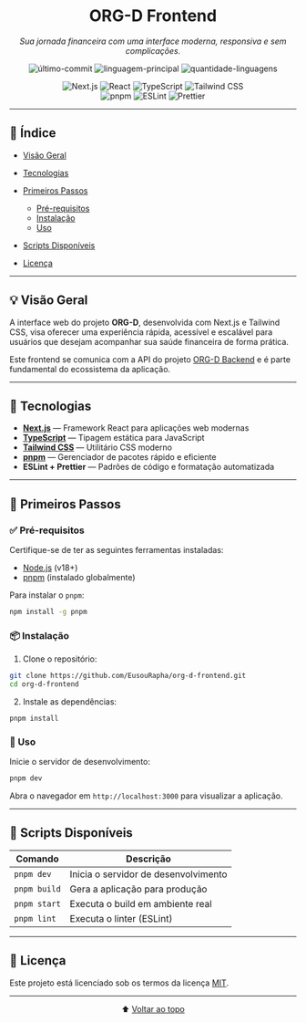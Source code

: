 <div align="center">

# ORG-D Frontend

*Sua jornada financeira com uma interface moderna, responsiva e sem complicações.*

<p>
  <img alt="último-commit" src="https://img.shields.io/github/last-commit/EusouRapha/org-d-frontend?style=flat&logo=git&logoColor=white&color=0080ff" />
  <img alt="linguagem-principal" src="https://img.shields.io/github/languages/top/EusouRapha/org-d-frontend?style=flat&color=0080ff" />
  <img alt="quantidade-linguagens" src="https://img.shields.io/github/languages/count/EusouRapha/org-d-frontend?style=flat&color=0080ff" />
</p>

<p>
  <img alt="Next.js" src="https://img.shields.io/badge/Next.js-000000.svg?style=flat&logo=Next.js&logoColor=white" />
  <img alt="React" src="https://img.shields.io/badge/React-20232A.svg?style=flat&logo=React&logoColor=61DAFB" />
  <img alt="TypeScript" src="https://img.shields.io/badge/TypeScript-3178C6.svg?style=flat&logo=TypeScript&logoColor=white" />
  <img alt="Tailwind CSS" src="https://img.shields.io/badge/TailwindCSS-06B6D4.svg?style=flat&logo=TailwindCSS&logoColor=white" />
  <br>
  <img alt="pnpm" src="https://img.shields.io/badge/pnpm-F69220.svg?style=flat&logo=pnpm&logoColor=white" />
  <img alt="ESLint" src="https://img.shields.io/badge/ESLint-4B32C3.svg?style=flat&logo=ESLint&logoColor=white" />
  <img alt="Prettier" src="https://img.shields.io/badge/Prettier-F7B93E.svg?style=flat&logo=Prettier&logoColor=black" />
</p>

</div>

---

## 📑 Índice

* [Visão Geral](#visão-geral)
* [Tecnologias](#tecnologias)
* [Primeiros Passos](#primeiros-passos)

  * [Pré-requisitos](#pré-requisitos)
  * [Instalação](#instalação)
  * [Uso](#uso)
* [Scripts Disponíveis](#scripts-disponíveis)
* [Licença](#licença)

---

## 💡 Visão Geral

A interface web do projeto **ORG-D**, desenvolvida com Next.js e Tailwind CSS, visa oferecer uma experiência rápida, acessível e escalável para usuários que desejam acompanhar sua saúde financeira de forma prática.

Este frontend se comunica com a API do projeto [ORG-D Backend](https://github.com/EusouRapha/Org-D) e é parte fundamental do ecossistema da aplicação.

---

## 🧰 Tecnologias

* **[Next.js](https://nextjs.org/)** — Framework React para aplicações web modernas
* **[TypeScript](https://www.typescriptlang.org/)** — Tipagem estática para JavaScript
* **[Tailwind CSS](https://tailwindcss.com/)** — Utilitário CSS moderno
* **[pnpm](https://pnpm.io/)** — Gerenciador de pacotes rápido e eficiente
* **ESLint + Prettier** — Padrões de código e formatação automatizada

---

## 🚀 Primeiros Passos

### ✅ Pré-requisitos

Certifique-se de ter as seguintes ferramentas instaladas:

* [Node.js](https://nodejs.org/) (v18+)
* [pnpm](https://pnpm.io/) (instalado globalmente)

Para instalar o `pnpm`:

```bash
npm install -g pnpm
```

### 📦 Instalação

1. Clone o repositório:

```bash
git clone https://github.com/EusouRapha/org-d-frontend.git
cd org-d-frontend
```

2. Instale as dependências:

```bash
pnpm install
```

### 🧪 Uso

Inicie o servidor de desenvolvimento:

```bash
pnpm dev
```

Abra o navegador em `http://localhost:3000` para visualizar a aplicação.

---

## 📜 Scripts Disponíveis

| Comando      | Descrição                            |
| ------------ | ------------------------------------ |
| `pnpm dev`   | Inicia o servidor de desenvolvimento |
| `pnpm build` | Gera a aplicação para produção       |
| `pnpm start` | Executa o build em ambiente real     |
| `pnpm lint`  | Executa o linter (ESLint)            |

---

## 📄 Licença

Este projeto está licenciado sob os termos da licença [MIT](LICENSE).

---

<div align="center">⬆️ <a href="#org-d-frontend">Voltar ao topo</a></div>
